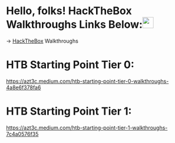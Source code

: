 # Hello, folks! HackTheBox Walkthroughs Links Below:<img src="https://raw.githubusercontent.com/MartinHeinz/MartinHeinz/master/wave.gif" width="30px">
-> <a href="https://app.hackthebox.com/">HackTheBox</a> Walkthroughs

# HTB Starting Point Tier 0:
https://azt3c.medium.com/htb-starting-point-tier-0-walkthroughs-4a8e6f378fa6

# HTB Starting Point Tier 1:
https://azt3c.medium.com/htb-starting-point-tier-1-walkthroughs-7c4a0576f35
